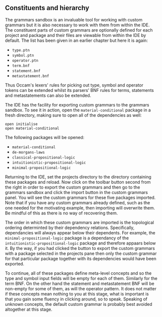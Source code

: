## Constituents and hierarchy

The grammars sandbox is an invaluable tool for working with custom grammars but it is also necessary to work with them from within the IDE.
The constituent parts of custom grammars are optionally defined for each project and package and their files are viewable from within the IDE by default. 
The list has been given in an earlier chapter but here it is again:

* `type.ptn`
* `symbol.ptn`
* `operator.ptn`
* `term.bnf`
* `statement.bnf`
* `metastatement.bnf`

Thus Occam's lexers' rules for picking out type, symbol and operator tokens can be extended whilst its parsers' BNF rules for terms, statements and metastatements can also be extended.

The IDE has the facility for exporting custom grammars to the grammars sandbox.
To see it in action, open the `material-conditional` package in a fresh directory, making sure to open all of the dependencies as well:

```
open initialise
open material-conditional
```

The following packages will be opened:

* `material-conditional`
* `de-morgans-laws`
* `classical-propositional-logic`
* `intuitionistic-propositional-logic`
* `minimal-propositional-logic`

Returning to the IDE, set the projects directory to the directory containing these packages and reload.
Now click on the toolbar button second from the right in order to export the custom grammars and then go to the grammars sandbox and click the import button in the custom grammars panel.
You will see the custom grammars for these five packages imported.
Note that if you have any custom grammars already defined, such as the one needed for the motivating example, then importing will overwrite them.
Be mindful of this as there is no way of recovering them.

The order in which these custom grammars are imported is the topological ordering determinted by their dependency relations.
Specifically, dependancies will always appear below their dependents.
For example, the `minimal-propositional-logic` package is a dependancy of the `intuitionistic-propositional-logic` package and therefore appaars below it.
By the way, if you had clicked the button to export the custom grammars with a package selected in the projects pane then only the custom grammar for that particular package together with its dependencies would have been exported.

To continue, all of these packages define meta-level concepts and so the type and symbol input fields will be empty for each of them.
Similarly for the term BNF.
On the other hand the statement and metastatement BNF will be non-empty for some of them, as will the operator pattern.
It does not matter if these concepts mean nothing to you at this stage, what is important is that you gain some fluency in clicking around, so to speak.
Speaking of unknown concepts, the default custom grammar is probably best avoided altogether at this stage.
